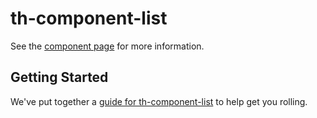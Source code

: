 th-component-list
================

See the [component page](http://sepans.github.io/th-component-list) for more information.

## Getting Started

We've put together a [guide for th-component-list](http://www.polymer-project.org/docs/start/reusableelements.html) to help get you rolling.
